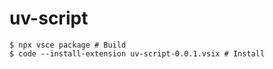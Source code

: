 # uv-script

```shell
$ npx vsce package # Build
$ code --install-extension uv-script-0.0.1.vsix # Install 
```
